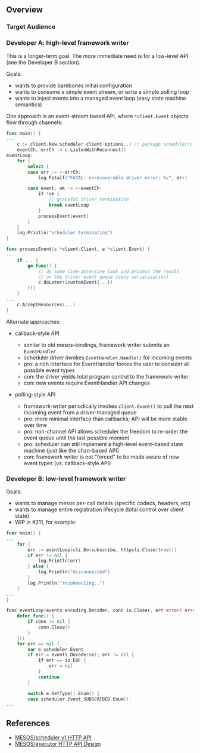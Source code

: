 ## Overview

### Target Audience

### Developer A: high-level framework writer

This is a longer-term goal. The more immediate need is for a low-level API (see the Developer B section).

Goals:
  - wants to provide barebones initial configuration
  - wants to consume a simple event stream, or write a simple polling loop
  - wants to inject events into a managed event loop (easy state machine semantics)

One approach is an event-stream based API, where `*client.Event` objects flow through channels:

```go
func main() {
...
	c := client.New(scheduler-client-options..) // package scheduler/client
	eventCh, errCh := c.ListenWithReconnect()
eventLoop:
	for {
		select {
		case err := <-errCh:
			log.Fatalf("FATAL: unrecoverable driver error: %v", err)

		case event, ok := <-eventCh:
			if !ok {
				// graceful driver termination
				break eventLoop
			}
			processEvent(event)
		}
	}
	log.Println("scheduler terminating")
}

func processEvent(c *client.Client, e *client.Event) {
...
	if ... {
		go func() {
			// do some time-intensive task and process the result
			// on the driver event queue (easy serialization)
			c.doLater(&customEvent{...})
		}()
	}
...
	c.AcceptResources(...)
}
```

Alternate approaches:
- callback-style API
  - similar to old mesos-bindings, framework writer submits an `EventHandler`
  - scheduler driver invokes `EventHandler.Handle()` for incoming events
  - pro: a rich interface for EventHandler forces the user to consider all possible event types
  - con: the driver yields total program control to the framework-writer
  - con: new events require EventHandler API changes

- polling-style API
  - framework-writer periodically invokes `client.Event()` to pull the next incoming event from a driver-managed queue
  - pro: more minimal interface than callbacks; API will be more stable over time
  - pro: non-channel API allows scheduler the freedom to re-order the event queue until the last possible moment
  - pro: scheduler can still implement a high-level event-based state machine (just like the chan-based API)
  - con: framework writer is not "forced" to be made aware of new event types (vs. callback-style API)

### Developer B: low-level framework writer

Goals:
  - wants to manage mesos per-call details (specific codecs, headers, etc)
  - wants to manage entire registration lifecycle (total control over client state)
  - WIP in #211, for example:

```go
func main() {
...
	for {
		err := eventLoop(cli.Do(subscribe, httpcli.Close(true)))
		if err != nil {
			log.Println(err)
		} else {
			log.Println("disconnected")
		}
		log.Println("reconnecting..")
	}
...
}

func eventLoop(events encoding.Decoder, conn io.Closer, err error) error {
	defer func() {
		if conn != nil {
			conn.Close()
		}
	}()
	for err == nil {
		var e scheduler.Event
		if err = events.Decode(&e); err != nil {
			if err == io.EOF {
				err = nil
			}
			continue
		}

		switch e.GetType().Enum() {
		case scheduler.Event_SUBSCRIBED.Enum():
...
```

## References

* [MESOS/scheduler v1 HTTP API](https://github.com/apache/mesos/blob/master/docs/scheduler-http-api.md)
* [MESOS/executor HTTP API Design](https://docs.google.com/document/d/1dFmTrSZXCo5zj8H8SkJ4HT-V0z2YYnEZVV8Fd_-AupM/edit#heading=h.r7o3o3roqg12)

